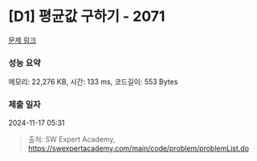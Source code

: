 # [D1] 평균값 구하기 - 2071 

[문제 링크](https://swexpertacademy.com/main/code/problem/problemDetail.do?contestProbId=AV5QRnJqA5cDFAUq) 

### 성능 요약

메모리: 22,276 KB, 시간: 133 ms, 코드길이: 553 Bytes

### 제출 일자

2024-11-17 05:31



> 출처: SW Expert Academy, https://swexpertacademy.com/main/code/problem/problemList.do